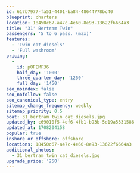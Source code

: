 ```yaml
---
id: 617b7977-fa51-4401-ba84-48644778bc40
blueprint: charters
location: 18450c67-a47c-4e60-8e93-13622f6664a3
title: "31' Bertram Twin"
passengers: '5 to 6 pass. (max)'
features:
  - 'Twin cat diesels'
  - 'Full washroom'
pricing:
  -
    id: pOFEMF36
    half_day: '1000'
    three_quarter_day: '1250'
    full_day: '1450'
seo_noindex: false
seo_nofollow: false
seo_canonical_type: entry
sitemap_change_frequency: weekly
sitemap_priority: 0.5
boat: 31_bertram_twin_cat_diesels.jpg
updated_by: c69010f5-4ef6-4fb1-b93b-5d19a5331586
updated_at: 1708204158
popular: true
inshore_or_offshore: offshore
locations: 18450c67-a47c-4e60-8e93-13622f6664a3
additional_photos:
  - 31_bertram_twin_cat_diesels.jpg
upgrade_price: '250'
---
```

